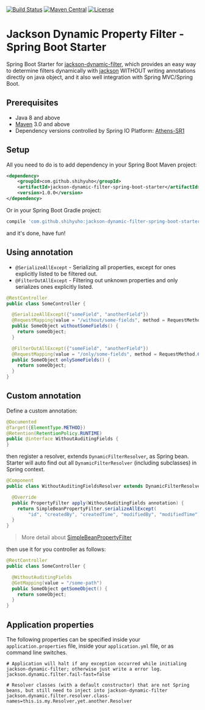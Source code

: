 [![Build Status](https://travis-ci.org/shihyuho/jackson-dynamic-filter.svg?branch=master)](https://travis-ci.org/shihyuho/jackson-dynamic-filter-spring-boot-starter
)
[![Maven Central](https://maven-badges.herokuapp.com/maven-central/com.github.shihyuho/jackson-dynamic-filter-spring-boot-starter/badge.svg)](https://maven-badges.herokuapp.com/maven-central/com.github.shihyuho/jackson-dynamic-filter-spring-boot-starter)
[![License](https://img.shields.io/badge/License-Apache%202.0-blue.svg)](https://github.com/shihyuho/jackson-dynamic-filter-spring-boot-starter/blob/master/LICENSE)

# Jackson Dynamic Property Filter - Spring Boot Starter

Spring Boot Starter for [jackson-dynamic-filter](https://github.com/shihyuho/jackson-dynamic-filter), which provides an easy way to determine filters dynamically with [jackson](https://github.com/FasterXML/jackson) WITHOUT writing annotations directly on java object, and it also well integration with Spring MVC/Spring Boot.

## Prerequisites

- Java 8 and above
- [Maven](http://maven.apache.org/) 3.0 and above
- Dependency versions controlled by Spring IO Platform: [Athens-SR1](https://docs.spring.io/platform/docs/Athens-SR1/reference/htmlsingle/#appendix-dependency-versions)


## Setup

All you need to do is to add dependency in your  Spring Boot Maven project:

```xml
<dependency>
    <groupId>com.github.shihyuho</groupId>
    <artifactId>jackson-dynamic-filter-spring-boot-starter</artifactId>
    <version>1.0.0</version>
</dependency>
```

Or in your Spring Boot Gradle project:

````groovy
compile 'com.github.shihyuho:jackson-dynamic-filter-spring-boot-starter:1.0.0'
````

and it's done, have fun!

## Using annotation

- `@SerializeAllExcept` - Serializing all properties, except for ones explicitly listed to be filtered out.
- `@FilterOutAllExcept` - Filtering out unknown properties and only serializes ones explicitly listed.

```java
@RestController
public class SomeController {

  @SerializeAllExcept({"someField", "anotherField"})
  @RequestMapping(value = "/without/some-fields", method = RequestMethod.GET)
  public SomeObject withoutSomeFields() {
    return someObject;
  }

  @FilterOutAllExcept({"someField", "anotherField"})
  @RequestMapping(value = "/only/some-fields", method = RequestMethod.GET)
  public SomeObject onlySomeFields() {
    return someObject;
  }
}
```

## Custom annotation

Define a custom annotation:

```java
@Documented
@Target({ElementType.METHOD})
@Retention(RetentionPolicy.RUNTIME)
public @interface WithoutAuditingFields {
}
```

then register a resolver, extends `DynamicFilterResolver`, as Spring bean. Starter will auto find out all `DynamicFilterResolver` (including subclasses) in Spring context.

```java
@Component
public class WithoutAuditingFieldsResolver extends DynamicFilterResolver<WithoutAuditingFields> {

  @Override
  public PropertyFilter apply(WithoutAuditingFields annotation) {
    return SimpleBeanPropertyFilter.serializeAllExcept(
        "id", "createdBy", "createdTime", "modifiedBy", "modifiedTime");
  }
}
```

> More detail about [SimpleBeanPropertyFilter](https://fasterxml.github.io/jackson-databind/javadoc/2.3.0/com/fasterxml/jackson/databind/ser/impl/SimpleBeanPropertyFilter.html)

then use it for you controller as follows:

```java
@RestController
public class SomeController {

  @WithoutAuditingFields
  @GetMapping(value = "/some-path")
  public SomeObject getSomeObject() {
    return someObject;
  }
}
```

## Application properties

The following properties can be specified inside your `application.properties` file, inside your `application.yml` file, or as command line switches. 

```properties
# Application will halt if any exception occurred while initialing jackson-dynamic-filter; otherwise just write a error log.
jackson.dynamic.filter.fail-fast=false 

# Resolver classes (with a default constructor) that are not Spring beans, but still need to inject into jackson-dynamic-filter
jackson.dynamic.filter.resolver.class-names=this.is.my.Resolver,yet.another.Resolver
```
